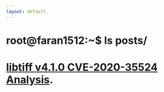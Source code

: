 ```yaml
---
layout: default
---
```


# root@faran1512:~$ ls posts/

# [libtiff v4.1.0 CVE-2020-35524 Analysis](./libtiff%20v4.1.0%20CVE-2020-35524%20Analysis.md).

